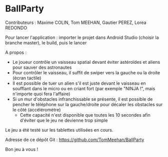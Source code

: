 # BallParty

Contributeurs : Maxime COLIN, Tom MEEHAN, Gautier PEREZ, Lorea REDONDO

Pour lancer l'application : importer le projet dans Android Studio (choisir la branche master), le build, puis le lancer

A propos :
- Le joueur contrôle un vaisseau spatial devant éviter astéroïdes et aliens pour sauver des astronautes
- Pour contrôler le vaisseau, il suffit de swiper vers la gauche ou la droite (écran tactile)
- Il est possible de tuer un alien s'il est juste devant le vaisseau en soufflant dans le micro ou en criant fort (par exemple "NINJA !", mais n'importe quoi fera l'affaire)
- Si un mur d'obstacles infranchissable se présente, il est possible de pencher le téléphone sur la gauche/droite pour décaler les obstacles sur le côté (accéléromètre)
  - Cette capacité n'est disponible que toutes les 10 secondes afin d'éviter que le jeu ne devienne trop simple

Le jeu a été testé sur les tablettes utilisées en cours.

Adresse de ce dépôt Git : https://github.com/TomMeehan/BallParty

Bon jeu à vous !
